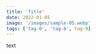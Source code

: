 ```yaml
---
title: 'Title'
date: 2022-01-05
image: '/images/sample-05.webp'
tags: ['tag-0', 'tag-8', tag-9]
---
```


text
